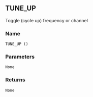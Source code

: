 ## TUNE\_UP

Toggle (cycle up) frequency or channel


### Name

`TUNE_UP ()`


### Parameters

`None`


### Returns

`None`